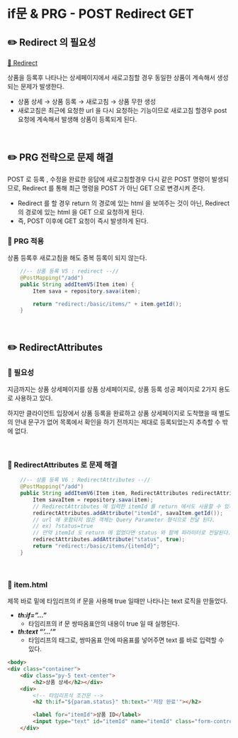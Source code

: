 # if문 & PRG - POST Redirect GET

## ✏️ Redirect 의 필요성

[🔗 Redirect](https://github.com/choideakook/TIL/blob/main/Spring/5%20HTTP%20웹%20기본%20지식/3%20HTTP%20상태코드/230125%202%203XX%20Redirction.md)

상품을 등록후 나타나는 상세페이지에서 새로고침할 경우 동일한 상품이 계속해서 생성되는 문제가 발생한다.

- 상품 상세 → 상품 등록 → 새로고침 → 상품 무한 생성
- 새로고침은 최근에 요청한 url 을 다시 요청하는 기능이므로 새로고침 할경우 post 요청에 계속해서 발생해 상품이 등록되게 된다.

<br>

## ✏️ PRG 전략으로 문제 해결

POST 로 등록 , 수정을 완료한 응답에 새로고침할경우 다시 같은 POST 명령이 발생되므로,
Redirect 를 통해 최근 명령을 POST 가 아닌 GET 으로 변경시켜 준다.

- Redirect 를 할 경우 return 의 경로에 있는 html 을 보여주는 것이 아닌,
Redirect 의 경로에 있는 html 을 GET 으로 요청하게 된다.
- 즉, POST 이후에 GET 요청이 즉시 발생하게 된다.

### 📍 PRG 적용

상품 등록후 새로고침을 해도 중복 등록이 되지 않는다.

```java
    //-- 상품 등록 V5 : redirect --//
    @PostMapping("/add")
    public String addItemV5(Item item) {
        Item sava = repository.sava(item);

        return "redirect:/basic/items/" + item.getId();
    }
```

<br>

## ✏️ RedirectAttributes

### 📍 필요성

지금까지는 상품 상세페이지를 상품 상세페이지로, 상품 등록 성공 페이지로 2가지 용도로 사용하고 있다.

하지만 클라이언트 입장에서 상품 등록을 완료하고 상품 상세페이지로 도착했을 때 별도의 안내 문구가 없어 목록에서 확인을 하기 전까지는 제대로 등록되었는지 추측할 수 밖에 없다.

<br>

### 📍 RedirectAttributes 로 문제 해결

```java
    //-- 상품 등록 V6 : RedirectAttributes --//
    @PostMapping("/add")
    public String addItemV6(Item item, RedirectAttributes redirectAttributes) {
        Item savaItem = repository.sava(item);
        // RedirectAttributes 에 입력한 itemId 를 return 에서도 사용할 수 있게된다.
        redirectAttributes.addAttribute("itemId", savaItem.getId());
        // url 에 포함되지 않은 객체는 Query Parameter 형식으로 전달 된다.
        // ex) ?status=true
        // 만약 itemId 도 return 에 없었다면 status 와 함께 파라미터로 전달된다.
        redirectAttributes.addAttribute("status", true);
        return "redirect:/basic/items/{itemId}";
    }
```

<br>

### 📍 item.html

제목 바로 밑에 타임리프의 if 문을 사용해 true 일때만 나타나는 text 로직을 만들었다.

- ***th:if=”…”***
    - 타임리프의 if 문 쌍따옴표안의 내용이 true 일 때 실행된다.
- ***th:text “’…’”***
    - 타임리프의 태그로, 쌍따옴표 안에 따옴표를 넣어주면 text 를 바로 입력할 수 있다.

```html
<body>
<div class="container">
    <div class="py-5 text-center">
        <h2>상품 상세</h2></div>
    <div>
        <!-- 타임리프식 조건문 -->
        <h2 th:if="${param.status}" th:text="'저장 완료'"></h2>

        <label for="itemId">상품 ID</label>
        <input type="text" id="itemId" name="itemId" class="form-control" th:value="${item.id}" readonly>
    </div>
```